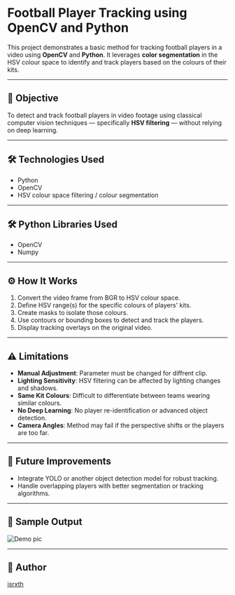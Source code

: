 # Football Player Tracking using OpenCV and Python

This project demonstrates a basic method for tracking football players in a video using **OpenCV** and **Python**. It leverages **color segmentation** in the HSV colour space to identify and track players based on the colours of their kits.

---

## 🎯 Objective

To detect and track football players in video footage using classical computer vision techniques — specifically **HSV filtering** — without relying on deep learning.

---

## 🛠️ Technologies Used

- Python
- OpenCV
- HSV colour space filtering / colour segmentation

---

## 🛠️ Python Libraries Used

- OpenCV
- Numpy

---

## ⚙️ How It Works

1. Convert the video frame from BGR to HSV colour space.
2. Define HSV range(s) for the specific colours of players' kits.
3. Create masks to isolate those colours.
4. Use contours or bounding boxes to detect and track the players.
5. Display tracking overlays on the original video.

---

## ⚠️ Limitations

- **Manual Adjustment**: Parameter must be changed for diffrent clip.
- **Lighting Sensitivity**: HSV filtering can be affected by lighting changes and shadows.
- **Same Kit Colours**: Difficult to differentiate between teams wearing similar colours.
- **No Deep Learning**: No player re-identification or advanced object detection.
- **Camera Angles**: Method may fail if the perspective shifts or the players are too far.

---

## 🚀 Future Improvements

- Integrate YOLO or another object detection model for robust tracking.
- Handle overlapping players with better segmentation or tracking algorithms.

---

## 📸 Sample Output

![Demo pic](/home/israth/Documents/Code/Python/var-football/sample.png)

---

## 🧠 Author

[isrxth](https://github.com/isrxth)


